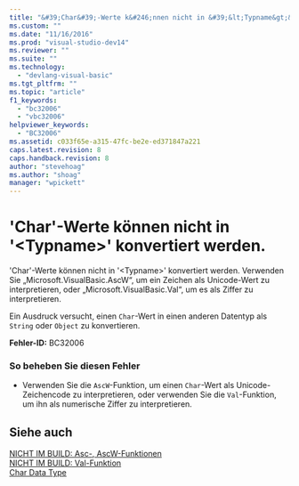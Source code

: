 ```yaml
---
title: "&#39;Char&#39;-Werte k&#246;nnen nicht in &#39;&lt;Typname&gt;&#39; konvertiert werden. | Microsoft Docs"
ms.custom: ""
ms.date: "11/16/2016"
ms.prod: "visual-studio-dev14"
ms.reviewer: ""
ms.suite: ""
ms.technology: 
  - "devlang-visual-basic"
ms.tgt_pltfrm: ""
ms.topic: "article"
f1_keywords: 
  - "bc32006"
  - "vbc32006"
helpviewer_keywords: 
  - "BC32006"
ms.assetid: c033f65e-a315-47fc-be2e-ed371847a221
caps.latest.revision: 8
caps.handback.revision: 8
author: "stevehoag"
ms.author: "shoag"
manager: "wpickett"
---
```

# &#39;Char&#39;-Werte k&#246;nnen nicht in &#39;&lt;Typname&gt;&#39; konvertiert werden.
'Char'\-Werte können nicht in '\<Typname\>' konvertiert werden. Verwenden Sie „Microsoft.VisualBasic.AscW“, um ein Zeichen als Unicode\-Wert zu interpretieren, oder „Microsoft.VisualBasic.Val“, um es als Ziffer zu interpretieren.  
  
 Ein Ausdruck versucht, einen `Char`\-Wert in einen anderen Datentyp als `String` oder `Object` zu konvertieren.  
  
 **Fehler\-ID:** BC32006  
  
### So beheben Sie diesen Fehler  
  
-   Verwenden Sie die `AscW`\-Funktion, um einen `Char`\-Wert als Unicode\-Zeichencode zu interpretieren, oder verwenden Sie die `Val`\-Funktion, um ihn als numerische Ziffer zu interpretieren.  
  
## Siehe auch  
 [NICHT IM BUILD: Asc\-, AscW\-Funktionen](http://msdn.microsoft.com/de-de/6814bfec-12ba-41fb-b10e-bec99750d5e1)   
 [NICHT IM BUILD: Val\-Funktion](http://msdn.microsoft.com/de-de/81650f77-9242-4ec1-8e04-e93b5daa451d)   
 [Char Data Type](../../visual-basic/language-reference/data-types/char-data-type.md)